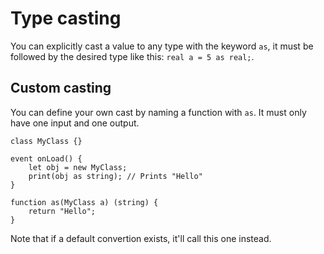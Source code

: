 # Type casting

You can explicitly cast a value to any type with the keyword `as`, it must be followed by the desired type like this: `real a = 5 as real;`.

## Custom casting

You can define your own cast by naming a function with `as`.
It must only have one input and one output.

```grimoire
class MyClass {}

event onLoad() {
    let obj = new MyClass;
    print(obj as string); // Prints "Hello"
}

function as(MyClass a) (string) {
    return "Hello";
}
```

Note that if a default convertion exists, it'll call this one instead.